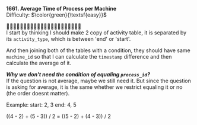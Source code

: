 **1661. Average Time of Process per Machine**
<br>
Difficulty: $\color{green}{\textsf{easy}}$

🌸🌸🌸🌸🌸🌸🌸🌸🌸🌸🌸🌸🌸🌸🌸🌸🌸🌸🌸🌸🌸🌸
<br>
I start by thinking I should make 2 copy of activity table, it is separated by its ```activity_type```, which is between 'end' or 'start'. 

And then joining both of the tables with a condition, they should have same ```machine_id``` so that I can calculate the ```timestamp``` difference and then calculate the average of it.

***Why we don't need the condition of equaling ```process_id```?***
<br>
If the question is not average, maybe we still need it. But since the question is asking for average, it is the same whether we restrict equaling it or no (the order doesnt matter).

Example:
start: 2, 3
end: 4, 5

((4 - 2) + (5 - 3)) / 2 = ((5 - 2) + (4 - 3)) / 2 